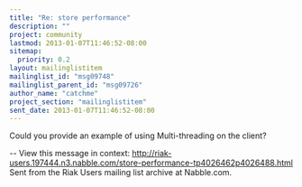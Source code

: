 ```yaml
---
title: "Re: store performance"
description: ""
project: community
lastmod: 2013-01-07T11:46:52-08:00
sitemap:
  priority: 0.2
layout: mailinglistitem
mailinglist_id: "msg09748"
mailinglist_parent_id: "msg09726"
author_name: "catchme"
project_section: "mailinglistitem"
sent_date: 2013-01-07T11:46:52-08:00
---
```



Could you provide an example of using Multi-threading on the client?

--
View this message in context: 
http://riak-users.197444.n3.nabble.com/store-performance-tp4026462p4026488.html
Sent from the Riak Users mailing list archive at Nabble.com.

